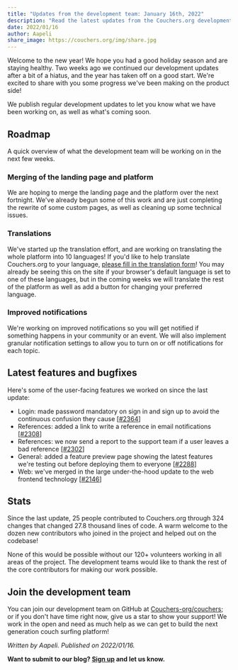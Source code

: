 ```yaml
---
title: "Updates from the development team: January 16th, 2022"
description: "Read the latest updates from the Couchers.org development team."
date: 2022/01/16
author: Aapeli
share_image: https://couchers.org/img/share.jpg
---
```


Welcome to the new year! We hope you had a good holiday season and are staying healthy. Two weeks ago we continued our development updates after a bit of a hiatus, and the year has taken off on a good start. We're excited to share with you some progress we've been making on the product side!

We publish regular development updates to let you know what we have been working on, as well as what's coming soon.

## Roadmap

A quick overview of what the development team will be working on in the next few weeks.

### Merging of the landing page and platform

We are hoping to merge the landing page and the platform over the next fortnight. We've already begun some of this work and are just completing the rewrite of some custom pages, as well as cleaning up some technical issues.

### Translations

We've started up the translation effort, and are working on translating the whole platform into 10 languages! If you'd like to help translate Couchers.org to your language, [please fill in the translation form](https://couchers.org/translation-form)! You may already be seeing this on the site if your browser's default language is set to one of these languages, but in the coming weeks we will translate the rest of the platform as well as add a button for changing your preferred language.

### Improved notifications

We're working on improved notifications so you will get notified if something happens in your community or an event. We will also implement granular notification settings to allow you to turn on or off notifications for each topic.

## Latest features and bugfixes

Here's some of the user-facing features we worked on since the last update:

* Login: made password mandatory on sign in and sign up to avoid the continuous confusion they cause [[#2364](https://github.com/Couchers-org/couchers/pull/2364)]
* References: added a link to write a reference in email notifications [[#2308](https://github.com/Couchers-org/couchers/pull/2308)]
* References: we now send a report to the support team if a user leaves a bad reference [[#2302](https://github.com/Couchers-org/couchers/pull/2302)]
* General: added a feature preview page showing the latest features we're testing out before deploying them to everyone [[#2288](https://github.com/Couchers-org/couchers/pull/2288)]
* Web: we've merged in the large under-the-hood update to the web frontend technology [[#2146](https://github.com/Couchers-org/couchers/pull/2146)]

## Stats

Since the last update, 25 people contributed to Couchers.org through 324 changes that changed 27.8 thousand lines of code. A warm welcome to the dozen new contributors who joined in the project and helped out on the codebase!

None of this would be possible without our 120+ volunteers working in all areas of the project. The development teams would like to thank the rest of the core contributors for making our work possible.

## Join the development team

You can join our development team on GitHub at [Couchers-org/couchers](https://github.com/couchers-org/couchers); or if you don't have time right now, give us a star to show your support! We work in the open and need as much help as we can get to build the next generation couch surfing platform!

*Written by Aapeli. Published on 2022/01/16.*

**Want to submit to our blog? [Sign up](/volunteer) and let us know.**

